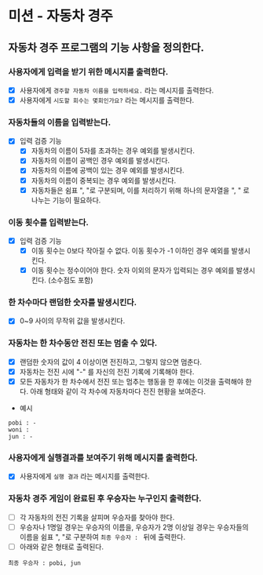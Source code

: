 # 미션 - 자동차 경주

## 자동차 경주 프로그램의 기능 사항을 정의한다.

### 사용자에게 입력을 받기 위한 메시지를 출력한다.

-[x] 사용자에게 `경주할 자동차 이름을 입력하세요.` 라는 메시지를 출력한다.
-[x] 사용자에게 `시도할 회수는 몇회인가요?` 라는 메시지를 출력한다.

### 자동차들의 이름을 입력받는다.

- [x] 입력 검증 기능
    -[x] 자동차의 이름이 5자를 초과하는 경우 예외를 발생시킨다.
    -[x] 자동차의 이름이 공백인 경우 예외를 발생시킨다.
    -[x] 자동차의 이름에 공백이 있는 경우 예외를 발생시킨다.
    -[x] 자동차의 이름이 중복되는 경우 예외를 발생시킨다.
    -[x] 자동차들은 쉼표 ", "로 구분되며, 이를 처리하기 위해 하나의 문자열을 ", " 로 나누는 기능이 필요하다.

### 이동 횟수를 입력받는다.

-[x] 입력 검증 기능
    -[x] 이동 횟수는 0보다 작아질 수 없다. 이동 횟수가 -1 이하인 경우 예외를 발생시킨다.
    -[x] 이동 횟수는 정수이어야 한다. 숫자 이외의 문자가 입력되는 경우 예외를 발생시킨다. (소수점도 포함)

### 한 차수마다 랜덤한 숫자를 발생시킨다.

-[x] 0~9 사이의 무작위 값을 발생시킨다.

### 자동차는 한 차수동안 전진 또는 멈출 수 있다.

-[x] 랜덤한 숫자의 값이 4 이상이면 전진하고, 그렇지 않으면 멈춘다.
-[x] 자동차는 전진 시에 "-" 를 자신의 전진 기록에 기록해야 한다.
-[x] 모든 자동차가 한 차수에서 전진 또는 멈추는 행동을 한 후에는 이것을 출력해야 한다. 아래 형태와 같이 각 차수에 자동차마다 전진 현황을 보여준다.
- 예시

```agsl
pobi : -
woni : 
jun : -
```

### 사용자에게 실행결과를 보여주기 위해 메시지를 출력한다.

- [x] 사용자에게 `실행 결과` 라는 메시지를 출력한다.

### 자동차 경주 게임이 완료된 후 우승자는 누구인지 출력한다.

-[ ] 각 자동차의 전진 기록을 살피며 우승자를 찾아야 한다.
-[ ] 우승자나 1명일 경우는 우승자의 이름을, 우승자가 2명 이상일 경우는 우승자들의 이름을 쉼표 ", "로 구분하여 `최종 우승자 : ` 뒤에 출력한다.
-[ ] 아래와 같은 형태로 출력된다.

```agsl
최종 우승자 : pobi, jun
```


